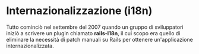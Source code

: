 # Internazionalizzazione (i18n)

Tutto cominciò nel settembre del 2007 quando un gruppo di sviluppatori iniziò a scrivere un plugin chiamato **rails-I18n**, il cui scopo era quello di eliminare la necessità di patch manuali su Rails per ottenere un'applicazione internazionalizzata.
